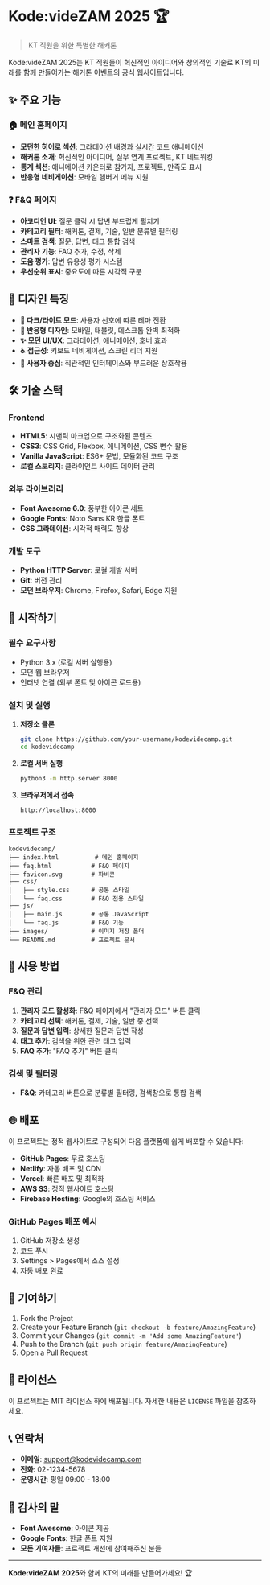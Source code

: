 # Kode:videZAM 2025 🏆

> KT 직원을 위한 특별한 해커톤

Kode:videZAM 2025는 KT 직원들이 혁신적인 아이디어와 창의적인 기술로 KT의 미래를 함께 만들어가는 해커톤 이벤트의 공식 웹사이트입니다.

## ✨ 주요 기능

### 🏠 메인 홈페이지
- **모던한 히어로 섹션**: 그라데이션 배경과 실시간 코드 애니메이션
- **해커톤 소개**: 혁신적인 아이디어, 실무 연계 프로젝트, KT 네트워킹
- **통계 섹션**: 애니메이션 카운터로 참가자, 프로젝트, 만족도 표시
- **반응형 네비게이션**: 모바일 햄버거 메뉴 지원

### ❓ F&Q 페이지
- **아코디언 UI**: 질문 클릭 시 답변 부드럽게 펼치기
- **카테고리 필터**: 해커톤, 결제, 기술, 일반 분류별 필터링
- **스마트 검색**: 질문, 답변, 태그 통합 검색
- **관리자 기능**: FAQ 추가, 수정, 삭제
- **도움 평가**: 답변 유용성 평가 시스템
- **우선순위 표시**: 중요도에 따른 시각적 구분

## 🎨 디자인 특징

- **🌙 다크/라이트 모드**: 사용자 선호에 따른 테마 전환
- **📱 반응형 디자인**: 모바일, 태블릿, 데스크톱 완벽 최적화
- **✨ 모던 UI/UX**: 그라데이션, 애니메이션, 호버 효과
- **♿ 접근성**: 키보드 네비게이션, 스크린 리더 지원
- **🎯 사용자 중심**: 직관적인 인터페이스와 부드러운 상호작용

## 🛠 기술 스택

### Frontend
- **HTML5**: 시맨틱 마크업으로 구조화된 콘텐츠
- **CSS3**: CSS Grid, Flexbox, 애니메이션, CSS 변수 활용
- **Vanilla JavaScript**: ES6+ 문법, 모듈화된 코드 구조
- **로컬 스토리지**: 클라이언트 사이드 데이터 관리

### 외부 라이브러리
- **Font Awesome 6.0**: 풍부한 아이콘 세트
- **Google Fonts**: Noto Sans KR 한글 폰트
- **CSS 그라데이션**: 시각적 매력도 향상

### 개발 도구
- **Python HTTP Server**: 로컬 개발 서버
- **Git**: 버전 관리
- **모던 브라우저**: Chrome, Firefox, Safari, Edge 지원

## 🚀 시작하기

### 필수 요구사항
- Python 3.x (로컬 서버 실행용)
- 모던 웹 브라우저
- 인터넷 연결 (외부 폰트 및 아이콘 로드용)

### 설치 및 실행

1. **저장소 클론**
   ```bash
   git clone https://github.com/your-username/kodevidecamp.git
   cd kodevidecamp
   ```

2. **로컬 서버 실행**
   ```bash
   python3 -m http.server 8000
   ```

3. **브라우저에서 접속**
   ```
   http://localhost:8000
   ```

### 프로젝트 구조
```
kodevidecamp/
├── index.html          # 메인 홈페이지
├── faq.html           # F&Q 페이지
├── favicon.svg        # 파비콘
├── css/
│   ├── style.css      # 공통 스타일
│   └── faq.css        # F&Q 전용 스타일
├── js/
│   ├── main.js        # 공통 JavaScript
│   └── faq.js         # F&Q 기능
├── images/            # 이미지 저장 폴더
└── README.md          # 프로젝트 문서
```

## 📖 사용 방법

### F&Q 관리
1. **관리자 모드 활성화**: F&Q 페이지에서 "관리자 모드" 버튼 클릭
2. **카테고리 선택**: 해커톤, 결제, 기술, 일반 중 선택
3. **질문과 답변 입력**: 상세한 질문과 답변 작성
4. **태그 추가**: 검색을 위한 관련 태그 입력
5. **FAQ 추가**: "FAQ 추가" 버튼 클릭

### 검색 및 필터링
- **F&Q**: 카테고리 버튼으로 분류별 필터링, 검색창으로 통합 검색

## 🌐 배포

이 프로젝트는 정적 웹사이트로 구성되어 다음 플랫폼에 쉽게 배포할 수 있습니다:

- **GitHub Pages**: 무료 호스팅
- **Netlify**: 자동 배포 및 CDN
- **Vercel**: 빠른 배포 및 최적화
- **AWS S3**: 정적 웹사이트 호스팅
- **Firebase Hosting**: Google의 호스팅 서비스

### GitHub Pages 배포 예시
1. GitHub 저장소 생성
2. 코드 푸시
3. Settings > Pages에서 소스 설정
4. 자동 배포 완료

## 🤝 기여하기

1. Fork the Project
2. Create your Feature Branch (`git checkout -b feature/AmazingFeature`)
3. Commit your Changes (`git commit -m 'Add some AmazingFeature'`)
4. Push to the Branch (`git push origin feature/AmazingFeature`)
5. Open a Pull Request

## 📝 라이선스

이 프로젝트는 MIT 라이선스 하에 배포됩니다. 자세한 내용은 `LICENSE` 파일을 참조하세요.

## 📞 연락처

- **이메일**: support@kodevidecamp.com
- **전화**: 02-1234-5678
- **운영시간**: 평일 09:00 - 18:00

## 🙏 감사의 말

- **Font Awesome**: 아이콘 제공
- **Google Fonts**: 한글 폰트 지원
- **모든 기여자들**: 프로젝트 개선에 참여해주신 분들

---

**Kode:videZAM 2025**와 함께 KT의 미래를 만들어가세요! 🏆
